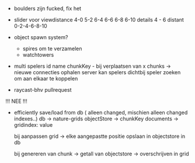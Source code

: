 


- boulders zijn fucked, fix het

- slider voor viewdistance 4-0 5-2 6-4 6-6 6-8 6-10 
    details 4 - 6
    distant 0-2-4-6-8-10

- object spawn system? 

    - spires om te verzamelen
    - watchtowers

- multi
    spelers id name chunkKey - bij verplaatsen van x chunks -> nieuwe connecties ophalen
    server kan spelers dichtbij speler zoeken om aan elkaar te koppelen 

- raycast-bhv pullrequest

<!-- {"position":[2581.7406015628853,980.6652195632854,-1359.391215912829],"offset":{"x":18,"y":-10}} -->
<!-- {"position":[2752.7925935303933,1027.3258721815296,-1328.781806245274],"offset":{"x":19,"z":-10}} -->


   !!!  NEE   !!!
   
- efficiently save/load from db ( alleen changed, mischien alleen changed indexes..)
    db -> nature-grids
    objectStore -> chunkKey
    documents -> gridindex: value

    bij aanpassen grid -> elke aangepastte positie opslaan in objectstore in db

    bij genereren van chunk -> getall van objectstore -> overschrijven in grid